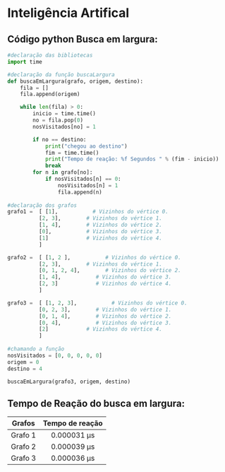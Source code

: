 # Inteligência Artifical

## Código python Busca em largura:
~~~python
#declaração das bibliotecas
import time

#declaração da função buscaLargura
def buscaEmLargura(grafo, origem, destino):
    fila = []
    fila.append(origem)

    while len(fila) > 0:
        inicio = time.time()
        no = fila.pop(0)
        nosVisitados[no] = 1

        if no == destino:
            print("chegou ao destino")
            fim = time.time()
            print("Tempo de reação: %f Segundos " % (fim - inicio))
            break
        for n in grafo[no]:
            if nosVisitados[n] == 0:
                nosVisitados[n] = 1
                fila.append(n)
                
#declaração dos grafos
grafo1 =  [ [1],           # Vizinhos do vértice 0.
          [2, 3],        # Vizinhos do vértice 1.
          [1, 4],        # Vizinhos do vértice 2.
          [0],           # Vizinhos do vértice 3.
          [1]            # Vizinhos do vértice 4.
          ]

grafo2 =  [ [1, 2 ],           # Vizinhos do vértice 0.
          [2, 3],        # Vizinhos do vértice 1.
          [0, 1, 2, 4],        # Vizinhos do vértice 2.
          [1, 4],           # Vizinhos do vértice 3.
          [2, 3]            # Vizinhos do vértice 4.
          ]

grafo3 =  [ [1, 2, 3],           # Vizinhos do vértice 0.
          [0, 2, 3],        # Vizinhos do vértice 1.
          [0, 1, 4],        # Vizinhos do vértice 2.
          [0, 4],           # Vizinhos do vértice 3.
          [2]            # Vizinhos do vértice 4.
          ]
          
#chamando a função
nosVisitados = [0, 0, 0, 0, 0]
origem = 0
destino = 4

buscaEmLargura(grafo3, origem, destino)
~~~
## Tempo de Reação do busca em largura:
Grafos                  | Tempo de reação            |
:----------------------:|:--------------------------:|             			 		
Grafo 1                 |0.000031 µs                 |			 		
Grafo 2                 |0.000039 µs                 |			 		
Grafo 3                 |0.000036 µs                 |
